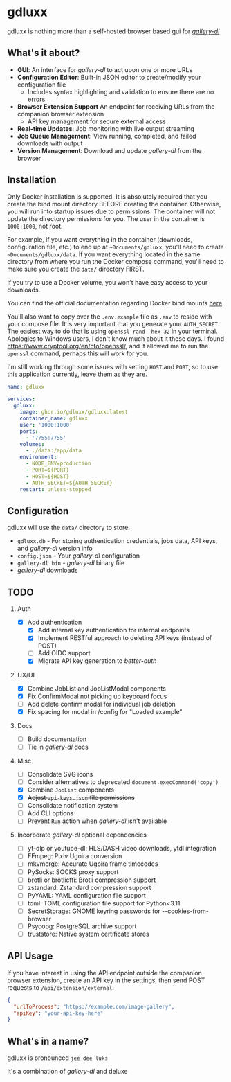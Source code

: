 # gdluxx

gdluxx is nothing more than a self-hosted browser based gui for
[_gallery-dl_](https://github.com/mikf/gallery-dl)

## What's it about?

- **GUI**: An interface for _gallery-dl_ to act upon one or more URLs
- **Configuration Editor**: Built-in JSON editor to create/modify your
  configuration file
  - Includes syntax highlighting and validation to ensure there are no errors
- **Browser Extension Support** An endpoint for receiving URLs from the
  companion browser extension
  - API key management for secure external access
- **Real-time Updates**: Job monitoring with live output streaming
- **Job Queue Management**: View running, completed, and failed downloads with
  output
- **Version Management**: Download and update _gallery-dl_ from the browser

## Installation

Only Docker installation is supported. It is absolutely required that you create
the bind mount directory BEFORE creating the container. Otherwise, you will run
into startup issues due to permissions. The container will not update the
directory permissions for you. The user in the container is `1000:1000`, not
root.

For example, if you want everything in the container (downloads, configuration
file, etc.) to end up at `~Documents/gdluxx`, you'll need to create
`~Documents/gdluxx/data`. If you want everything located in the same directory
from where you run the Docker compose command, you'll need to make sure you
create the `data/` directory FIRST.

If you try to use a Docker volume, you won't have easy access to your downloads.

You can find the official documentation regarding Docker bind mounts
[here](https://docs.docker.com/get-started/workshop/06_bind_mounts/).

You'll also want to copy over the `.env.example` file as `.env` to reside with
your compose file. It is very important that you generate your `AUTH_SECRET`.
The easiest way to do that is using `openssl rand -hex 32` in your terminal.
Apologies to Windows users, I don't know much about it these days. I found
https://www.cryptool.org/en/cto/openssl/, and it allowed me to run the `openssl`
command, perhaps this will work for you.

I'm still working through some issues with setting `HOST` and `PORT`, so to use
this application currently, leave them as they are.

```yaml
name: gdluxx

services:
  gdluxx:
    image: ghcr.io/gdluxx/gdluxx:latest
    container_name: gdluxx
    user: '1000:1000'
    ports:
      - '7755:7755'
    volumes:
      - ./data:/app/data
    environment:
      - NODE_ENV=production
      - PORT=${PORT}
      - HOST=${HOST}
      - AUTH_SECRET=${AUTH_SECRET}
    restart: unless-stopped
```

## Configuration

gdluxx will use the `data/` directory to store:

- `gdluxx.db` - For storing authentication credentials, jobs data, API keys, and
  _gallery-dl_ version info
- `config.json` - Your _gallery-dl_ configuration
- `gallery-dl.bin` - _gallery-dl_ binary file
- _gallery-dl_ downloads

## TODO

1. Auth

   - [x] Add authentication
     - [x] Add internal key authentication for internal endpoints
     - [x] Implement RESTful approach to deleting API keys (instead of POST)
     - [ ] Add OIDC support
     - [x] Migrate API key generation to _better-auth_

2. UX/UI

   - [x] Combine JobList and JobListModal components
   - [x] Fix ConfirmModal not picking up keyboard focus
   - [ ] Add delete confirm modal for individual job deletion
   - [x] Fix spacing for <Info> modal in /config for "Loaded example"

3. Docs

   - [ ] Build documentation
   - [ ] Tie in _gallery-dl_ docs

4. Misc

   - [ ] Consolidate SVG icons
   - [ ] Consider alternatives to deprecated `document.execCommand('copy')`
   - [x] Combine `JobList` components
   - [x] ~~Adjust `api-keys.json` file permissions~~
   - [ ] Consolidate notification system
   - [ ] Add CLI options
   - [ ] Prevent `Run` action when _gallery-dl_ isn't available

5. Incorporate _gallery-dl_ optional dependencies

   - [ ] yt-dlp or youtube-dl: HLS/DASH video downloads, ytdl integration
   - [ ] FFmpeg: Pixiv Ugoira conversion
   - [ ] mkvmerge: Accurate Ugoira frame timecodes
   - [ ] PySocks: SOCKS proxy support
   - [ ] brotli or brotlicffi: Brotli compression support
   - [ ] zstandard: Zstandard compression support
   - [ ] PyYAML: YAML configuration file support
   - [ ] toml: TOML configuration file support for Python<3.11
   - [ ] SecretStorage: GNOME keyring passwords for --cookies-from-browser
   - [ ] Psycopg: PostgreSQL archive support
   - [ ] truststore: Native system certificate stores

## API Usage

If you have interest in using the API endpoint outside the companion browser
extension, create an API key in the settings, then send POST requests to
`/api/extension/external`:

```json
{
  "urlToProcess": "https://example.com/image-gallery",
  "apiKey": "your-api-key-here"
}
```

## What's in a name?

gdluxx is pronounced `jee dee luks`

It's a combination of _gallery-dl_ and deluxe
